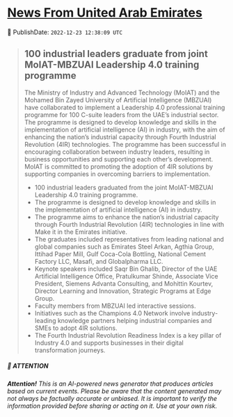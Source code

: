 [News From United Arab Emirates](https://github.com/UAE-Camel/News)
==========


📆 PublishDate: `2022-12-23 12:38:09 UTC`


> ## 100 industrial leaders graduate from joint MoIAT-MBZUAI Leadership 4.0 training programme
> 
> The Ministry of Industry and Advanced Technology (MoIAT) and the Mohamed Bin Zayed University of Artificial Intelligence (MBZUAI) have collaborated to implement a Leadership 4.0 professional training programme for 100 C-suite leaders from the UAE’s industrial sector. The programme is designed to develop knowledge and skills in the implementation of artificial intelligence (AI) in industry, with the aim of enhancing the nation’s industrial capacity through Fourth Industrial Revolution (4IR) technologies. The programme has been successful in encouraging collaboration between industry leaders, resulting in business opportunities and supporting each other’s development. MoIAT is committed to promoting the adoption of 4IR solutions by supporting companies in overcoming barriers to implementation.
> 
> - 100 industrial leaders graduated from the joint MoIAT-MBZUAI Leadership 4.0 training programme.
> - The programme is designed to develop knowledge and skills in the implementation of artificial intelligence (AI) in industry.
> - The programme aims to enhance the nation’s industrial capacity through Fourth Industrial Revolution (4IR) technologies in line with Make it in the Emirates initiative.
> - The graduates included representatives from leading national and global companies such as Emirates Steel Arkan, Agthia Group, Ittihad Paper Mill, Gulf Coca-Cola Bottling, National Cement Factory LLC, Masafi, and Globalpharma LLC.
> - Keynote speakers included Saqr Bin Ghalib, Director of the UAE Artificial Intelligence Office, Pratulkumar Shinde, Associate Vice President, Siemens Advanta Consulting, and Mohittin Kourtev, Director Learning and Innovation, Strategic Programs at Edge Group.
> - Faculty members from MBZUAI led interactive sessions.
> - Initiatives such as the Champions 4.0 Network involve industry-leading knowledge partners helping industrial companies and SMEs to adopt 4IR solutions.
> - The Fourth Industrial Revolution Readiness Index is a key pillar of Industry 4.0 and supports businesses in their digital transformation journeys.


##### 📝 ATTENTION

###### **Attention!** This is an AI-powered news generator that produces articles based on current events. Please be aware that the content generated may not always be factually accurate or unbiased. It is important to verify the information provided before sharing or acting on it. Use at your own risk.
